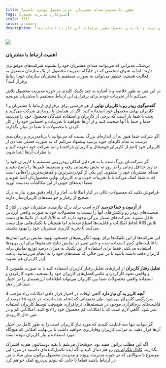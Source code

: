 ```yaml
---
title: چطور با شنیدن صدای مشتریان، مدیر محصول بهتری باشیم؟
tags: [کسب‌وکار, مدیریت محصول]
style: fill
color: primary
description: از اهمیت ارتباط مستقیم مدیران کسب‌وکارها با مشتریان خود، مقالات زیادی نوشته شده است. نقش یک مدیرمحصول موفق در شنیدن صدای مشتریان چیست و یک مدیر محصول چطور می‌تواند این کار را انجام دهد؟
---
```

![](https://fa.ahmadi.pm/assets/imgpsts/customer-voice.jpg)

### اهمیت ارتباط با مشتریان

بی‌شک، مدیرانی که می‌توانند صدای مشتریان خود را بشنوند شرکت‌های موفق‌تری دارند؛ اما به عنوان شخصی که در جایگاه مدیریت محصول در یک سازمان مشغول به فعالیت هستید، چطور می‌توانید به صورت مستقیم با مشتریان سازمان خود ارتباط برقرار کنید؟

در این متن به طور خلاصه و با اشاره به چند تکنیک کلیدی در حوزه مدیریت محصول تلاش می‌کنم تا از تجربیات خودم برای برقراری این ارتباط مستقیم با مشتریان بنویسم.

1 **گفت‌وگوی رودر رو با کاربران نهایی**
از هر فرصتی برای برقراری ارتباط با مشتریان و کاربران نهایی محصول خود استفاده کنید. اگر در همایش یا رویدادی شرکت می‌کنید و بخت با شما یار است که برخی از کاربران و استفاده کنندگان محصول خود را می‌بینید حتما و حتما با آنها صحبت کنید و از آن‌ها بخواهید تا تجربیات و احساس خود را از کار کردن با محصولات با شما در میان بگذارند.

اگر شرکت شما هنوز به آن اندازه‌ای بزرگ نیست که می‌توانید با برنامه‌ریزی و زمان‌بندی درست به تمام کارهای خوپد برسید پیشنهاد می‌کنم که به صورت فصلی تعدادی از کاربران خود (اعم از کاربران خوشحال و کاربران ناراحت) را به شرکت خود دعوت کنید و با نظرات آن‌ها آشنا شوید.

اگر شرکت‌تان بزرگ شده یا به هر دلیل امکان رودررویی مستقیم با کاربران خود را ندارید حداقل زمانی را در روز به بخش پشتیبانی رفته و مستقیما تلفن‌ها را پاسخ دهید و صدای مشتریان خود را بشنوید. این یکی از کم‌دردسرترین و کم‌هزینه‌ترین راه‌هایی است که به شما کمک می‌کند تا با تجربیات خوب و بد کاربران نهایی محصول‌تان آشنا شوید و بعضا ایده‌های خوبی از این مکالمات به‌دست آورید.

فراموش نکنید که محصولات عالی در کنار اطلاعات، آمار و ارقام دقیق مورد نیاز به درک صحیح از رفتار و خواسته‌های کاربران‌شان دارند.

2 **از آزمون و خطا نترسید**
لازم است برای درک نیازمندی مشتریان خود در کنار صحبت‌های رودر رو واکنش‌های آنها را نسبت به محصولات خود به صورت واقعی ارزیابی کنید. از تکنیک‌های تست A/B غافل نشوید. شرکت‌های بسیار بزرگی وجود دارند که به لحاظ امکانات و قابلیت‌ها اشباغ شده‌اند اما همچنان با تکنیک‌هایی مثل تست A/B تلاش می‌کنند تا تجربه کاربری مشتریان خود را بهبود بخشند.

این شرکت‌ها از این تکنیک‌ها برای بهبود الگوریتم‌های جستجو، بهبود نمایش برخی المان‌ها یا قابلیت‌های کمتر استفاده شده و حتی تغییر در نمایش نتایج جستجوها برای این بهبودها استفاده می‌کنند. فقط برای استفاده از این تکنیک به میزان درصد توزیع نمایش برای کاربران دقت داشته باشید تا در عین حالی که تست‌های خود را به انجام می‌رسانید، باعث آزار کاربران هم نشوید.

3 **تحلیل رفتار کاربران**
از ابزارهای تحلیل رفتار کاربران استفاده کنید تا به صورت ملموس و واقعی نحوه کارکردن و عکس‌العمل‌های کاربران خود را بسنجید. نحوه کارکردن و استفاده واقعی محصولات شما بین کاربران می‌تواند اطلاعات ارزشمندی را در اختیار شما قرار دهد.

4 **آنچه کاربر به آن نیاز دارد**
گاهی اوقات در اختیار قرار دادن امکانات زیاد موجب سردرگمی کاربران می‌شود. طی تحقیقاتی که انجام شده است، در حدود ۴۵ درصد از قابلیت‌های نرم‌افزاری موجود در سیستم‌های نرم‌افزاری هیچ‌وقت توسط کاربران استفاده نمی‌شود. گاهی لازم است که با امکانات کم محصول خود را لانچ کنید. امکاناتی کم و در عین حال کاربردی.

اگر بتوانید تنها سه قابلیت کلیدی که مورد نیاز کاربران است را به طور کامل در اختیار آن‌ها قرار دهید، به مراتب کاربران وفادارتری خواهید داشت تا بی‌نهایت امکانی که هیچ‌گاه مورد استفاده و نیاز کاربران نبوده است.

اگه این مطلب براتون مفید بود، خوشحال می‌شم با بقیه دوستانتون هم به اشتراک بگذارید، [کانال تلگرام من](https://t.me/ahmadipm) رو هم دنبال کنید و اگه ایده تکمیل‌کننده‌ای داشتید در مورد این موضوع یا سوالاتی که در حوزه مدیریت پروژه و مدیریت محصول براتون پیش میاد با من در ارتباط باشید قطعا تا جایی که بتونم بی‌دریغ کمک خواهم کرد.